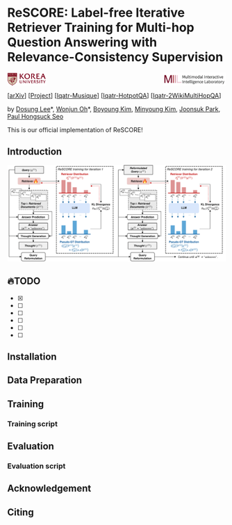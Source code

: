 # ReSCORE: Label-free Iterative Retriever Training for Multi-hop Question Answering with Relevance-Consistency Supervision

<div style="display: flex; justify-content: space-between; align-items: center;">
  <img src="assets/ku-logo.png" alt="korea" height="30">
  <img src="assets/miil.png" alt="miil" height="30">
</div>

[[arXiv](https://leeds1219.github.io/)] [[Project](https://leeds1219.github.io/)]  [[Iqatr-Musique](https://huggingface.co/Lee1219/iqatr-musique)]  [[Iqatr-HotpotQA](https://huggingface.co/Lee1219/iqatr-hotpotqa)]  [[Iqatr-2WikiMultiHopQA](https://huggingface.co/Lee1219/iqatr-2wikimhqa)] <br>

by [Dosung Lee](https://leeds1219.github.io/)\*, [Wonjun Oh](https://github.com/owj0421)\*, [Boyoung Kim](https://github.com/bykimby), [Minyoung Kim](https://github.com/EuroMinyoung186), [Joonsuk Park](http://www.mathcs.richmond.edu/~jpark/), [Paul Hongsuck Seo](https://miil.korea.ac.kr/)

This is our official implementation of ReSCORE! 

## Introduction
![Figure](assets/figure.png)

## :fire:TODO
- [x] 
- [ ] 
- [ ] 
- [ ] 
- [ ] 
- [ ]

## Installation

## Data Preparation

## Training

### Training script

## Evaluation

### Evaluation script

## Acknowledgement

## Citing

```BibTeX

```
